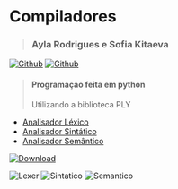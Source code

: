 # Compiladores
><h3>Ayla Rodrigues e Sofia Kitaeva</h3> 
[![Github](https://img.shields.io/badge/-Ayla-%23121011?style=for-the-badge&logo=github&logoColor=white)](https://github.com/AylaRodrigues)
[![Github](https://img.shields.io/badge/-Sofia-%23121011?style=for-the-badge&logo=github&logoColor=white)](https://github.com/SofiaKitaeva)

><h4>Programaçao feita em python</h4>
>Utilizando a biblioteca PLY
  
* [Analisador Léxico](https://github.com/AylaRodrigues/Analisador-Lexico)
* [Analisador Sintático](https://github.com/AylaRodrigues/Analisador-Sintatico)
* [Analisador Semântico](https://github.com/AylaRodrigues/Analisador-Semantico)

[![Download](https://img.shields.io/badge/Download-008000?style=for-the-badge&logo=download&logoColor=white)](https://github.com/AylaRodrigues/Compiladores/archive/refs/heads/main.zip)

![Lexer](https://img.shields.io/badge/Lexer-working-008000?style=for-the-badge&logo=github&logoColor=white)
![Sintatico](https://img.shields.io/badge/Sintatico-working-008000?style=for-the-badge&logo=github&logoColor=white)
![Semantico](https://img.shields.io/badge/Semantico-working-008000?style=for-the-badge&logo=github&logoColor=white)
